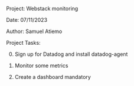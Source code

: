 Project: Webstack monitoring

Date: 07/11/2023

Author: Samuel Atiemo

Project Tasks:

0. Sign up for Datadog and install datadog-agent

1. Monitor some metrics

2. Create a dashboard
mandatory




